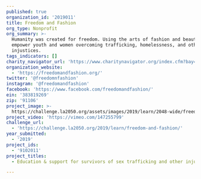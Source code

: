 ```yaml
---
published: true
organization_id: '2019011'
title: Freedom and Fashion
org_type: Nonprofit
org_summary: >-
  Humanity was created for freedom. Using the arts of fashion and beauty, we
  empower youth and women overcoming trafficking, homelessness, and other
  injustices.
tags_indicators: []
charity_navigator_url: 'https://www.charitynavigator.org/index.cfm?bay=search.profile&ein=383819269'
organization_website:
  - 'https://freedomandfashion.org/'
twitter: '@freedomnfashion'
instagram: '@freedomandfashion'
facebook: 'https://www.facebook.com/freedomandfashion/'
ein: '383819269'
zip: '91106'
project_image: >-
  https://challenge.la2050.org/assets/images/2019/learn/2048-wide/freedom-and-fashion.jpg
project_video: 'https://vimeo.com/147255799'
challenge_url:
  - 'https://challenge.la2050.org/2019/learn/freedom-and-fashion/'
year_submitted:
  - '2019'
project_ids:
  - '9102011'
project_titles:
  - Education & support for survivors of sex trafficking and other injustices.

---
```

